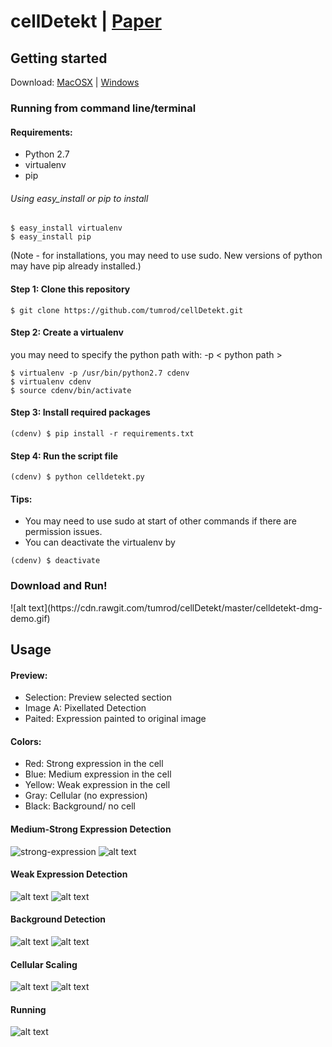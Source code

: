 # cellDetekt | [Paper](http://onlinelibrary.wiley.com/doi/10.1111/j.1365-2818.2005.01450.x/full)

## Getting started

Download: [MacOSX](https://cdn.rawgit.com/tumrod/cellDetekt/master/dist_dmg.zip) |  [Windows](https://cdn.rawgit.com/tumrod/cellDetekt/master/dist_exe.zip)
### Running from command line/terminal

#### Requirements:
- Python 2.7
- virtualenv 
- pip

###### Using easy_install or pip to install
```
$ easy_install virtualenv
$ easy_install pip
```
(Note - for installations, you may need to use sudo. New versions of python may have pip already installed.)


#### Step 1: Clone this repository
```
$ git clone https://github.com/tumrod/cellDetekt.git
```

#### Step 2: Create a virtualenv  
you may need to specify the python path with: -p < python path >

```
$ virtualenv -p /usr/bin/python2.7 cdenv
$ virtualenv cdenv
$ source cdenv/bin/activate 
```

#### Step 3: Install required packages
```
(cdenv) $ pip install -r requirements.txt
```

#### Step 4: Run the script file
```
(cdenv) $ python celldetekt.py
```

#### Tips: 
- You may need to use sudo at start of other commands if there are permission issues.
- You can deactivate the virtualenv by 
```
(cdenv) $ deactivate 
```

### Download and Run!
<MacOSX example>
![alt text](https://cdn.rawgit.com/tumrod/cellDetekt/master/celldetekt-dmg-demo.gif)

## Usage
#### Preview:
* Selection: Preview selected section
* Image A: Pixellated Detection
* Paited: Expression painted to original image

#### Colors:
* Red: Strong expression in the cell
* Blue: Medium expression in the cell
* Yellow: Weak expression in the cell
* Gray: Cellular (no expression)
* Black: Background/ no cell

#### Medium-Strong Expression Detection

![strong-expression](https://cdn.rawgit.com/tumrod/cellDetekt/master/asset/strong-expression.png)
![alt text](https://cdn.rawgit.com/tumrod/cellDetekt/master/asset/strong-expression.gif)


#### Weak Expression Detection

![alt text](https://cdn.rawgit.com/tumrod/cellDetekt/master/asset/weak-expression.png)
![alt text](https://cdn.rawgit.com/tumrod/cellDetekt/master/asset/weak-expression.gif)

#### Background Detection

![alt text](https://cdn.rawgit.com/tumrod/cellDetekt/master/asset/bg.png)
![alt text](https://cdn.rawgit.com/tumrod/cellDetekt/master/asset/bg.gif)

#### Cellular Scaling

![alt text](https://cdn.rawgit.com/tumrod/cellDetekt/master/asset/scaling.png)
![alt text](https://cdn.rawgit.com/tumrod/cellDetekt/master/asset/scale.gif)

#### Running
![alt text](https://cdn.rawgit.com/tumrod/cellDetekt/master/asset/run.png)
